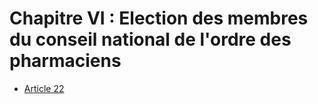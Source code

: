 # Chapitre VI : Election des membres du conseil national de l'ordre des pharmaciens

- [Article 22](article-22.md)

